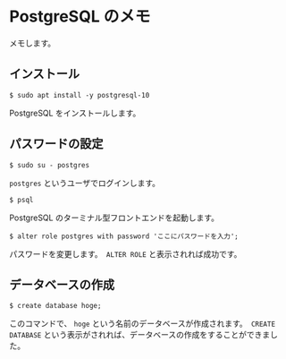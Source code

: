 # PostgreSQL のメモ

メモします。

## インストール

```
$ sudo apt install -y postgresql-10
```

PostgreSQL をインストールします。

## パスワードの設定

```
$ sudo su - postgres
```

`postgres` というユーザでログインします。

```
$ psql 
```

PostgreSQL のターミナル型フロントエンドを起動します。

```
$ alter role postgres with password 'ここにパスワードを入力';
```

パスワードを変更します。　`ALTER ROLE` と表示されれば成功です。

## データベースの作成

```
$ create database hoge;
```

このコマンドで、 `hoge` という名前のデータベースが作成されます。　`CREATE DATABASE` という表示がされれば、データベースの作成をすることができました。
